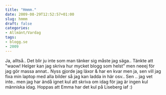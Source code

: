 ```yaml
---
title: "Hmmm."
date: 2009-08-29T12:52:57+01:00
slug: hmmm
draft: false
categories:
- Allmänt/Vardag
tags:
- blogg.se
- 2009
---
```

Ja, alltså.. Det blir ju inte som man tänker sig måste jag säga.. Tänkte att "waow! Helger kan jag skriva hur mycket blogg som helst" men neeej för jag gör massa annat.. Nyss gjorde jag läxor & har en kvar men ja, sen vill jag fixa min laptop med alla bilder så jag kan ladda in här osv.. Sen .. jag vet inte.. men jag har ändå ignet kul att skriva om idag för jag är ingen kul människa idag. Hoppas att Emma har det kul på Liseberg iaf :)